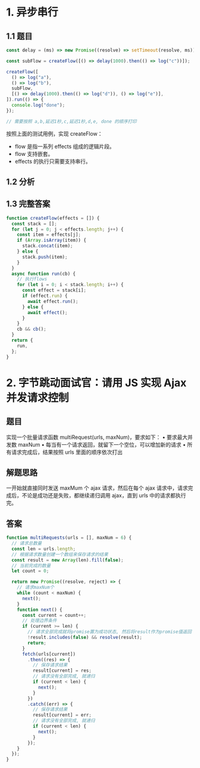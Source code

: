 # 1. 异步串行

## 1.1 题目

```js
const delay = (ms) => new Promise((resolve) => setTimeout(resolve, ms));

const subFlow = createFlow([() => delay(1000).then(() => log("c"))]);

createFlow([
  () => log("a"),
  () => log("b"),
  subFlow,
  [() => delay(1000).then(() => log("d")), () => log("e")],
]).run(() => {
  console.log("done");
});

// 需要按照 a,b,延迟1秒,c,延迟1秒,d,e, done 的顺序打印
```

按照上面的测试用例，实现 createFlow：

- flow 是指一系列 effects 组成的逻辑片段。
- flow 支持嵌套。
- effects 的执行只需要支持串行。

## 1.2 分析

## 1.3 完整答案

```js
function createFlow(effects = []) {
  const stack = [];
  for (let j = 0; j < effects.length; j++) {
    const item = effects[j];
    if (Array.isArray(item)) {
      stack.concat(item);
    } else {
      stack.push(item);
    }
  }
  async function run(cb) {
    // 执行flows
    for (let i = 0; i < stack.length; i++) {
      const effect = stack[i];
      if (effect.run) {
        await effect.run();
      } else {
        await effect();
      }
    }
    cb && cb();
  }
  return {
    run,
  };
}
```

# 2. 字节跳动面试官：请用 JS 实现 Ajax 并发请求控制

## 题目

实现一个批量请求函数 multiRequest(urls, maxNum)，要求如下：
• 要求最大并发数 maxNum
• 每当有一个请求返回，就留下一个空位，可以增加新的请求
• 所有请求完成后，结果按照 urls 里面的顺序依次打出

## 解题思路

一开始就直接同时发送 maxMum 个 ajax 请求，然后在每个 ajax 请求中，请求完成后，不论是成功还是失败，都继续递归调用 ajax，直到 urls 中的请求都执行完。

## 答案

```js
function multiRequests(urls = [], maxNum = 6) {
  // 请求总数量
  const len = urls.length;
  // 根据请求数量创建一个数组来保存请求的结果
  const result = new Array(len).fill(false);
  // 当前完成的数量
  let count = 0;

  return new Promise((resolve, reject) => {
    // 请求maxNum个
    while (count < maxNum) {
      next();
    }
    function next() {
      const current = count++;
      // 处理边界条件
      if (current >= len) {
        // 请求全部完成就将promise置为成功状态, 然后将result作为promise值返回
        !result.includes(false) && resolve(result);
        return;
      }
      fetch(urls[current])
        .then((res) => {
          // 保存请求结果
          result[current] = res;
          // 请求没有全部完成, 就递归
          if (current < len) {
            next();
          }
        })
        .catch((err) => {
          // 保存请求结果
          result[current] = err;
          // 请求没有全部完成, 就递归
          if (current < len) {
            next();
          }
        });
    }
  });
}
```
